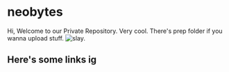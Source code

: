 # neobytes
Hi, Welcome to our Private Repository. Very cool.
There's prep folder if you wanna upload stuff.
<picture>
  <img alt="slay." src="![sticker (2)](https://github.com/qiaodotzip/neobytes/assets/139465626/8d6807f8-8a44-4946-9922-9700878b9599)">
</picture>

## Here's some links ig

